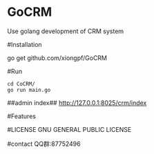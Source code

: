# GoCRM
Use golang development of CRM system

#Installation

go get github.com/xiongpf/GoCRM  


#Run
```
cd CoCRM/
go run main.go
```

##admin index##
http://127.0.0.1:8025/crm/index

#Features


#LICENSE
GNU GENERAL PUBLIC LICENSE

#contact
QQ群:87752496